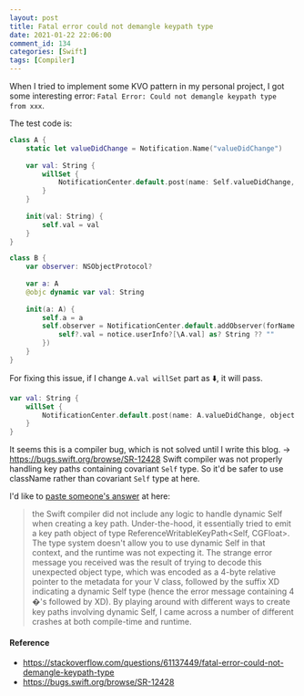 ```yaml
---
layout: post
title: Fatal error could not demangle keypath type
date: 2021-01-22 22:06:00
comment_id: 134
categories: [Swift]
tags: [Compiler]
---
```


When I tried to implement some KVO pattern in my personal project, I got some interesting error: `Fatal Error: Could not demangle keypath type from xxx`.

The test code is:

```swift
class A {
    static let valueDidChange = Notification.Name("valueDidChange")
        
    var val: String {
        willSet {
            NotificationCenter.default.post(name: Self.valueDidChange, object: self, userInfo: [\Self.val: newValue])
        }
    }
    
    init(val: String) {
        self.val = val
    }
}

class B {
    var observer: NSObjectProtocol?
    
    var a: A
    @objc dynamic var val: String
    
    init(a: A) {
        self.a = a
        self.observer = NotificationCenter.default.addObserver(forName: A.valueDidChange, object: nil, queue: nil, using: { [weak self] notice in
            self?.val = notice.userInfo?[\A.val] as? String ?? ""
        })
    }
}
```

For fixing this issue, if I change `A.val willSet` part as ⬇️, it will pass.

```swift
var val: String {
	willSet {
		NotificationCenter.default.post(name: A.valueDidChange, object: self, userInfo: [\A.val: newValue])
	}
}
```

It seems this is a compiler bug, which is not solved until I write this blog. -> <https://bugs.swift.org/browse/SR-12428>
Swift compiler was not properly handling key paths containing covariant `Self` type. So it'd be safer to use className rather than covariant `Self` type at here.

I'd like to [paste someone's answer](https://stackoverflow.com/a/62966092) at here:

> the Swift compiler did not include any logic to handle dynamic Self when creating a key path. Under-the-hood, it essentially tried to emit a key path object of type ReferenceWritableKeyPath<Self, CGFloat>. The type system doesn't allow you to use dynamic Self in that context, and the runtime was not expecting it. The strange error message you received was the result of trying to decode this unexpected object type, which was encoded as a 4-byte relative pointer to the metadata for your V class, followed by the suffix XD indicating a dynamic Self type (hence the error message containing 4 �'s followed by XD). By playing around with different ways to create key paths involving dynamic Self, I came across a number of different crashes at both compile-time and runtime.

#### Reference

- <https://stackoverflow.com/questions/61137449/fatal-error-could-not-demangle-keypath-type>
- <https://bugs.swift.org/browse/SR-12428>
